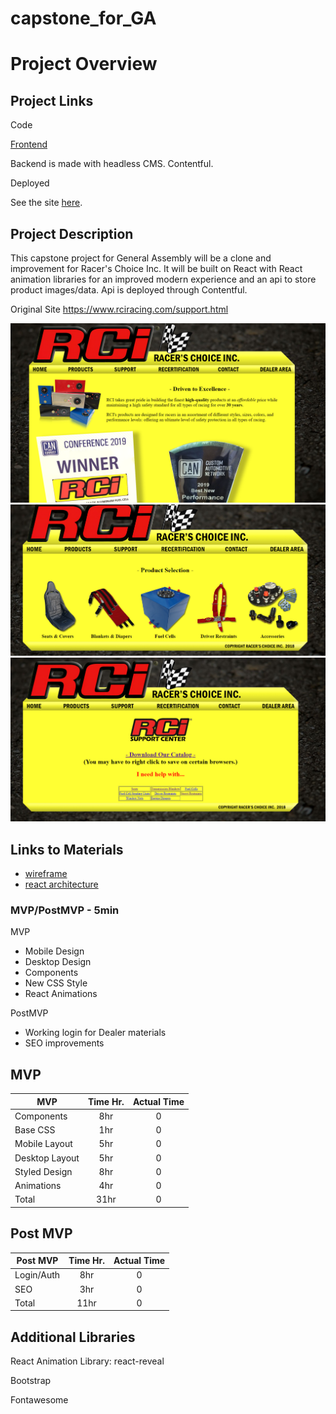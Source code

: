 # capstone_for_GA

# Project Overview

## Project Links

Code

[Frontend](https://github.com/zanegriffin/RCi_front)

Backend is made with headless CMS. Contentful.


Deployed

See the site [here](https://rciracing.netlify.app/).


## Project Description

This capstone project for General Assembly will be a clone and improvement for Racer's Choice Inc. It will be built on React with React animation libraries for an improved modern experience and an api to store product images/data. Api is deployed through Contentful.

Original Site
https://www.rciracing.com/support.html

![RCI](/planning/rcihome.png)
![RCI](/planning/rciproducts.png)
![RCI](/planning/rcisupport.png)

## Links to Materials

- [wireframe](https://www.figma.com/file/vWwv7vX93bPmya0DQYqqRB/RCi?node-id=0%3A1)
- [react architecture](https://docs.google.com/drawings/d/1gmVtzUwRvhy1B4mNY7ojEmJ5LguET0ouuXib9duyc78/edit?usp=sharing)

### MVP/PostMVP - 5min

MVP

- Mobile Design
- Desktop Design
- Components
- New CSS Style
- React Animations


PostMVP

- Working login for Dealer materials
- SEO improvements 

## MVP

| MVP | Time Hr. | Actual Time |
| --- | :---: |  :---: | 
| Components | 8hr | 0 |
| Base CSS | 1hr | 0 |
| Mobile Layout | 5hr | 0 |
| Desktop Layout | 5hr | 0 |
| Styled Design | 8hr | 0 |
| Animations | 4hr | 0 |
| Total| 31hr | 0 |

## Post MVP

| Post MVP | Time Hr. | Actual Time |
| --- | :---: |  :---: |
| Login/Auth | 8hr | 0 |
| SEO | 3hr | 0 |
| Total | 11hr | 0 |


## Additional Libraries

React Animation Library: react-reveal

Bootstrap

Fontawesome
